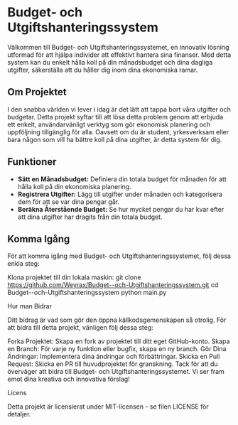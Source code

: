 # Budget- och Utgiftshanteringssystem

Välkommen till Budget- och Utgiftshanteringssystemet, en innovativ lösning utformad för att hjälpa individer att effektivt hantera sina finanser. Med detta system kan du enkelt hålla koll på din månadsbudget och dina dagliga utgifter, säkerställa att du håller dig inom dina ekonomiska ramar.

## Om Projektet

I den snabba världen vi lever i idag är det lätt att tappa bort våra utgifter och budgetar. Detta projekt syftar till att lösa detta problem genom att erbjuda ett enkelt, användarvänligt verktyg som gör ekonomisk planering och uppföljning tillgänglig för alla. Oavsett om du är student, yrkesverksam eller bara någon som vill ha bättre koll på dina utgifter, är detta system för dig.

## Funktioner

- **Sätt en Månadsbudget:** Definiera din totala budget för månaden för att hålla koll på din ekonomiska planering.
- **Registrera Utgifter:** Lägg till utgifter under månaden och kategorisera dem för att se var dina pengar går.
- **Beräkna Återstående Budget:** Se hur mycket pengar du har kvar efter att dina utgifter har dragits från din totala budget.

## Komma Igång

För att komma igång med Budget- och Utgiftshanteringssystemet, följ dessa enkla steg:

 Klona projektet till din lokala maskin:
git clone https://github.com/Weyrax/Budget--och-Utgiftshanteringssystem.git
cd Budget--och-Utgiftshanteringssystem
python main.py

Hur man Bidrar

Ditt bidrag är vad som gör den öppna källkodsgemenskapen så otrolig. För att bidra till detta projekt, vänligen följ dessa steg:

Forka Projektet: Skapa en fork av projektet till ditt eget GitHub-konto.
Skapa en Branch: För varje ny funktion eller bugfix, skapa en ny branch.
Gör Dina Ändringar: Implementera dina ändringar och förbättringar.
Skicka en Pull Request: Skicka en PR till huvudprojektet för granskning.
Tack för att du överväger att bidra till Budget- och Utgiftshanteringssystemet. Vi ser fram emot dina kreativa och innovativa förslag!

Licens

Detta projekt är licensierat under MIT-licensen - se filen LICENSE för detaljer.


